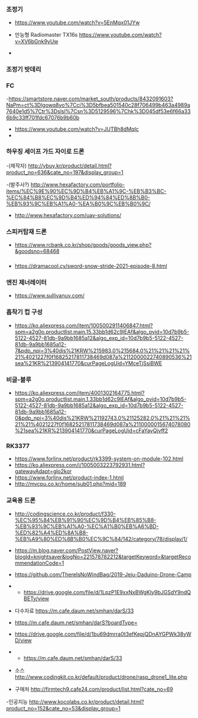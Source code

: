 


### 조정기
-  https://www.youtube.com/watch?v=5EnMqx01JYw

- 만능형 Radiomaster TX16s  https://www.youtube.com/watch?v=XV6bGnk9yUw
- 



### 조정기 밧데리


### FC
-https://smartstore.naver.com/market_south/products/8432091603?NaPm=ct%3Dlgowq8yo%7Cci%3D5bfbea501540c28f706499b463a4989a7640e1d5%7Ctr%3Dslsl%7Csn%3D5129596%7Chk%3D045df53e6f66a336b9c33ff701fdc67076b9b60b

- https://www.youtube.com/watch?v=JUTBh8dMqlc
- 



### 하우징 세이프 가드 자이로 드론
-(제작자) http://ybuy.kr/product/detail.html?product_no=636&cate_no=197&display_group=1

-(발주사?) http://www.hexafactory.com/portfolio-items/%EC%9E%90%EC%9D%B4%EB%A1%9C-%EB%B3%BC-%EC%84%B8%EC%9D%B4%ED%94%84%ED%8B%B0-%EB%93%9C%EB%A1%A0-%EA%B0%9C%EB%B0%9C/
- http://www.hexafactory.com/uav-solutions/




### 스피커탑재 드론
- https://www.rcbank.co.kr/shop/goods/goods_view.php?&goodsno=68468



###
- https://dramacool.cy/sword-snow-stride-2021-episode-8.html


### 엔진 제너레이터
- https://www.sullivanuv.com/



### 흡착기 컵 구성
- https://ko.aliexpress.com/item/1005002911406847.html?spm=a2g0o.productlist.main.15.33bb1d62c9lEAf&algo_pvid=10d7b9b5-5122-4527-81db-9a9bb1685a12&algo_exp_id=10d7b9b5-5122-4527-81db-9a9bb1685a12-7&pdp_npi=3%40dis%21KRW%215983.0%215684.0%21%21%21%21%21%4021227f0f16825217811738469d087a%2112000022740890536%21sea%21KR%213904141770&curPageLogUid=YMceTjSsiBWE



### 비글-블루
- https://ko.aliexpress.com/item/4001302164775.html?spm=a2g0o.productlist.main.1.33bb1d62c9lEAf&algo_pvid=10d7b9b5-5122-4527-81db-9a9bb1685a12&algo_exp_id=10d7b9b5-5122-4527-81db-9a9bb1685a12-0&pdp_npi=3%40dis%21KRW%21192743.0%21125282.0%21%21%21%21%21%4021227f0f16825217811738469d087a%2110000015674078080%21sea%21KR%213904141770&curPageLogUid=cFaYayQjvff2



### RK3377
- https://www.forlinx.net/product/rk3399-system-on-module-102.html
- https://ko.aliexpress.com/i/1005003223792931.html?gatewayAdapt=glo2kor
- https://www.forlinx.net/product-index-1.html
- http://mvcpu.co.kr/home/sub01.php?mid=189



### 교육용 드론 
- http://codingscience.co.kr/product/f330-%EC%95%84%EB%91%90%EC%9D%B4%EB%85%B8-%EB%93%9C%EB%A1%A0-%EC%A1%B0%EB%A6%BD-%ED%82%A4%ED%8A%B8-%EB%A9%80%ED%8B%B0%EC%9C%84/142/category/78/display/1/

- https://m.blog.naver.com/PostView.naver?blogId=knightsaver&logNo=221578782212&targetKeyword=&targetRecommendationCode=1

- https://github.com/ThereIsNoWindBag/2019-Jeju-Daduino-Drone-Camp
- - https://drive.google.com/file/d/1LpzP1E9xxNxBWgKly9bJGSdY9ndQBETy/view

- 다수자료 https://m.cafe.daum.net/smhan/darS/33
- https://m.cafe.daum.net/smhan/darS?boardType=
- https://drive.google.com/file/d/1bu69dmrra0t3efKepjQDnAYGPWk38yWD/view
- - https://m.cafe.daum.net/smhan/darS/33
- 소스 http://www.codingkit.co.kr/default/product/drone/rasp_drone1_lite.php

- 구매처 http://firmtech9.cafe24.com/product/list.html?cate_no=69


-인공지능 http://www.kocolabs.co.kr/product/detail.html?product_no=152&cate_no=53&display_group=1



